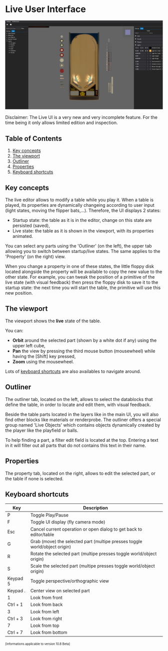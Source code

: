 # Live User Interface

![Overview](img/LiveUI-Overview.webp)

Disclaimer: The Live UI is a very new and very incomplete feature. For the time being it only allows limited edition and inspection.

## Table of Contents
1. [Key concepts](#Key-concepts)
2. [The viewport](#The-viewport)
3. [Outliner](#Outliner)
4. [Properties](#Properties)
5. [Keyboard shortcuts](#Keyboard-shortcuts)

## Key concepts
The live editor allows to modify a table while you play it.
When a table is played, its properties are dynamically changeing according to user input (light states, moving the flipper bats,...). Therefore, the UI displays 2 states:
- Startup state: the table as it is in the editor, change on this state are persisted (saved),
- Live state: the table as it is shown in the viewport, with its properties animated.

You can select any parts using the 'Outliner' (on the left), the upper tab allowing you to switch between startup/live states. The same applies to the 'Property' (on the right) view.

When you change a property in one of these states, the little floppy disk located alongside the property will be available to copy the new value to the other state. For example, you can tweak the position of a primitive of the live state (with visual feedback) then press the floppy disk to save it to the startup state: the next time you will start the table, the primitive will use this new position.

## The viewport
The viewport shows the **live** state of the table.

You can:
- **Orbit** around the selected part (shown by a white dot if any) using the upper left cube,
- **Pan** the view by pressing the third mouse button (mousewheel) while having the [Shift] key pressed,
- **Zoom** using the mousewheel.

Lots of [keyboard shortcuts](#Keyboard-shortcuts) are also availables to navigate around.

## Outliner
The outliner tab, located on the left, allows to select the datablocks that define the table, in order to locate and edit them, with visual feedback.

Beside the table parts located in the layers like in the main UI, you will also find other blocks like materials or renderprobe. The outliner offers a special group named 'Live Objects' which contains objects dynamically created by the player like the playfield or balls.

To help finding a part, a filter edit field is located at the top. Entering a text in it will filter out all parts that do not contains this text in their name.

## Properties

The property tab, located on the right, allows to edit the selected part, or the table if none is selected.

## Keyboard shortcuts
| Key      | Description                                                                         |
| -------- | ----------------------------------------------------------------------------------- |
| P        | Toggle Play/Pause                                                                   |
| F        | Toggle UI display (fly camera mode)                                                 |
| Esc      | Cancel current operation or open dialog to get back to editor/table                 |
| G        | Grab (move) the selected part (multipe presses toggle world/object origin)          |
| R        | Rotate the selected part (multipe presses toggle world/object origin)               |
| S        | Scale the selected part (multipe presses toggle world/object origin)                |
| Keypad 5 | Toggle perspective/orthographic view                                                |
| Keypad . | Center view on selected part                                                        |
| 1        | Look from front                                                                     |
| Ctrl + 1 | Look from back                                                                      |
| 3        | Look from left                                                                      |
| Ctrl + 3 | Look from right                                                                     |
| 7        | Look from top                                                                       |
| Ctrl + 7 | Look from bottom                                                                    |

<sub><sup>[Informations applicable to version 10.8 Beta]</sup></sub>

